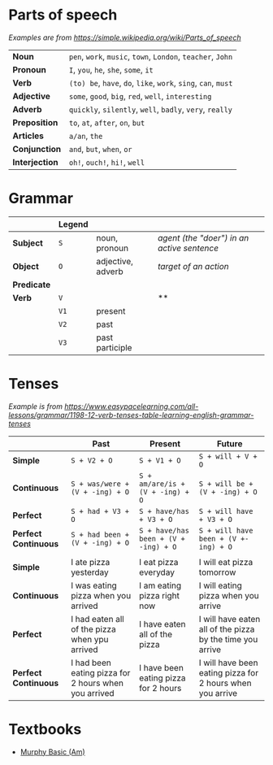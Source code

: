 # Parts of speech

*Examples are from https://simple.wikipedia.org/wiki/Parts_of_speech*

|                  |                                                                |
|------------------|----------------------------------------------------------------|
| **Noun**         | `pen`, `work`, `music`, `town`, `London`, `teacher`, `John`    |
| **Pronoun**      | `I`, `you`, `he`, `she`, `some`, `it`                          |
| **Verb**         | `(to) be`, `have`, `do`, `like`, `work`, `sing`, `can`, `must` |
| **Adjective**    | `some`, `good`, `big`, `red`, `well`, `interesting`            |
| **Adverb**       | `quickly`, `silently`, `well`, `badly`, `very`, `really`       |
| **Preposition**  | `to`, `at`, `after`, `on`, `but`                               |
| **Articles**     | `a/an`, `the`                                                  |
| **Conjunction**  | `and`, `but`, `when`, `or`                                     |
| **Interjection** | `oh!`, `ouch!`, `hi!`, `well`                                  |

# Grammar

|             | Legend |                   | |
|-------------|--------|-------------------|---|
| **Subject** | `S`    | noun, pronoun     | *agent (the "doer") in an active sentence*
| **Object**  | `O`    | adjective, adverb | *target of an action*
| **Predicate**|       |   |  |
| **Verb**    | `V`    |                   | **
|             | `V1`   | present           |
|             | `V2`   | past              |
|             | `V3`   | past participle   |

# Tenses

*Example is from https://www.easypacelearning.com/all-lessons/grammar/1198-12-verb-tenses-table-learning-english-grammar-tenses*

|                        | Past                                                 | Present                              | Future
|------------------------|------------------------------------------------------|--------------------------------------|---------
| **Simple**             | `S + V2 + O`                                         | `S + V1 + O`                         |`S + will + V + O`                                        |
| **Continuous**         | `S + was/were + (V + -ing) + O`                      | `S + am/are/is + (V + -ing) + O`     |`S + will be + (V + -ing) + O`                             |
| **Perfect**            | `S + had + V3 + O`                                   | `S + have/has + V3 + O`              |`S + will have + V3 + O`                                |
| **Perfect Continuous** | `S + had been + (V + -ing) + O`                      | `S + have/has been + (V + -ing) + O` |`S + will have been + (V +-ing) + O`                    |
|                        |                                                      |                                                                                                  |
| **Simple**             | I ate pizza yesterday                                | I eat pizza everyday                 | I will eat pizza tomorrow                                |
| **Continuous**         | I was eating pizza when you arrived                  | I am eating pizza right now          | I will eating pizza when you arrive                  |
| **Perfect**            | I had eaten all of the pizza when ypu arrived        | I have eaten all of the pizza        | I will have eaten all of the pizza by the time you arrive |
| **Perfect Continuous** | I had been eating pizza for 2 hours when you arrived | I have been eating pizza for 2 hours | I will have been eating pizza for 2 hours when you arrive |


# Textbooks
- [Murphy Basic (Am)](English/MurphyBasicAm.md)

